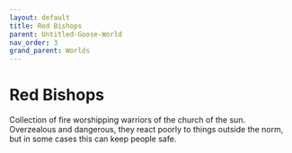 ```yaml
---
layout: default
title: Red Bishops
parent: Untitled-Goose-World
nav_order: 3
grand_parent: Worlds
---
```

# Red Bishops
Collection of fire worshipping warriors of the church of the sun. Overzealous and dangerous, they react poorly to things outside the norm, but in some cases this can keep people safe.